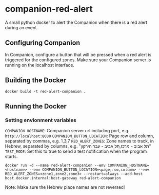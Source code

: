 # companion-red-alert
A small python docker to alert the Companion when there is a red alert during an event.

## Configuring Companion
In Companion, configure a button that will be pressed when a red alert is triggered for the configured zones. Make sure your Companion server is running on the localhost interface.

## Building the Docker
`docker build -t red-alert-companion .`

## Running the Docker

### Setting envionment variables
`COMPANION_HOSTNAME`: Companion server url including port, e.g. `http://localhost:8000`
`COMPANION_BUTTON_LOCATION`: Page row and column, separated by commas, e.g. 1,3,7
`RED_ALERT_ZONES`: Zone names to track, in Hebrew, separated by columns, e.g. "תל אביב - מרכז,תל אביב - עבר הירקון"
`TEST_MODE`: Set this to true to send a test notification when the program starts.


`docker run -d --name red-alert-companion --env COMPANION_HOSTNAME=<hostname> --env COMPANION_BUTTON_LOCATION=<page,row,column> --env RED_ALERT_ZONES=<zone1,zone2,zone3> --restart=always --add-host host.docker.internal:host-gateway red-alert-companion`

Note: Make sure the Hebrew place names are not reversed!